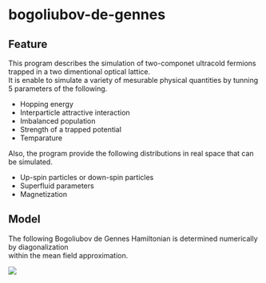# bogoliubov-de-gennes

## Feature

This program describes the simulation of two-componet ultracold fermions
trapped in a two dimentional optical lattice.  
It is enable to simulate a variety of mesurable physical quantities 
by tunning 5 parameters of the following.

- Hopping energy
- Interparticle attractive interaction
- Imbalanced population
- Strength of a trapped potential
- Temparature

Also, the program provide the following distributions in real space 
that can be simulated.

- Up-spin particles or down-spin particles
- Superfluid parameters
- Magnetization

## Model

The following Bogoliubov de Gennes Hamiltonian is determined numerically by diagonalization  
within the mean field approximation.

<img src="http://latex.codecogs.com/png.latex?%5Cdpi%7B0%7D%20%5Cbg_white%20%5Cdisplaystyle%7B%0A%5Chat%7B%5Ccal%20H%7D%20%3D%20-t%5Csum_%7B%7B%5Clangle%7Dij%7B%5Crangle%7D%5Csigma%7D%0A%5Cleft(%20%0A%5Chat%7Bc%7D%5E%5Cdagger_%7Bi%5Csigma%7D%0A%5Chat%7Bc%7D_%7Bj%5Csigma%7D%2B%5Crm%7BH.c.%7D%0A%5Cright)%0A%2B%5Csum_%7Bi%5Csigma%7D%0A%5Cleft(%0AV_%7Bi%7D-%0A%5Cmu_%7B%5Csigma%7D%0A%5Cright)%5Chat%7Bn%7D_%7Bi%5Csigma%7D%0A%2B%5Csum_%7Bi%7DU%0A%5Chat%7Bn%7D_%7Bi%5Cuparrow%7D%5E%5Cdagger%0A%5Chat%7Bn%7D_%7Bi%5Cdownarrow%7D%0A%7D">
